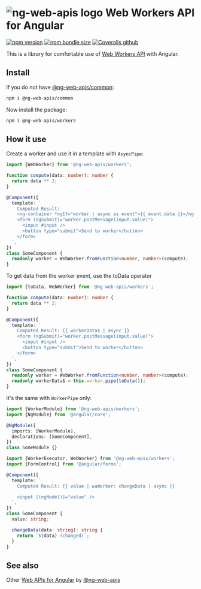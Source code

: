 # ![ng-web-apis logo](https://raw.githubusercontent.com/taiga-family/ng-web-apis/main/libs/workers/logo.svg) Web Workers API for Angular

[![npm version](https://img.shields.io/npm/v/@ng-web-apis/workers.svg)](https://npmjs.com/package/@ng-web-apis/workers)
[![npm bundle size](https://img.shields.io/bundlephobia/minzip/@ng-web-apis/workers)](https://bundlephobia.com/result?p=@ng-web-apis/workers)
[![Coveralls github](https://img.shields.io/coveralls/github/ng-web-apis/workers)](https://coveralls.io/github/ng-web-apis/workers?branch=master)

This is a library for comfortable use of
[Web Workers API](https://developer.mozilla.org/en-US/docs/Web/API/Web_Workers_API) with Angular.

## Install

If you do not have [@ng-web-apis/common](https://github.com/taiga-family/ng-web-apis/tree/main/libs/common):

```bash
npm i @ng-web-apis/common
```

Now install the package:

```bash
npm i @ng-web-apis/workers
```

## How it use

Create a worker and use it in a template with `AsyncPipe`:

```ts
import {WebWorker} from '@ng-web-apis/workers';

function compute(data: number): number {
  return data ** 2;
}

@Component({
  template: `
    Computed Result:
    <ng-container *ngIf="worker | async as event">{{ event.data }}</ng-container>
    <form (ngSubmit)="worker.postMessage(input.value)">
      <input #input />
      <button type="submit">Send to worker</button>
    </form>
  `,
})
class SomeComponent {
  readonly worker = WebWorker.fromFunction<number, number>(compute);
}
```

To get data from the worker event, use the toData operator

```ts
import {toData, WebWorker} from '@ng-web-apis/workers';

function compute(data: number): number {
  return data ** 2;
}

@Component({
  template: `
    Computed Result: {{ workerData$ | async }}
    <form (ngSubmit)="worker.postMessage(input.value)">
      <input #input />
      <button type="submit">Send to worker</button>
    </form>
  `,
})
class SomeComponent {
  readonly worker = WebWorker.fromFunction<number, number>(compute);
  readonly workerData$ = this.worker.pipe(toData());
}
```

It's the same with `WorkerPipe` only:

```ts
import {WorkerModule} from '@ng-web-apis/workers';
import {NgModule} from '@angular/core';

@NgModule({
  imports: [WorkerModule],
  declarations: [SomeComponent],
})
class SomeModule {}
```

```ts
import {WorkerExecutor, WebWorker} from '@ng-web-apis/workers';
import {FormControl} from '@angular/forms';

@Component({
  template: `
    Computed Result: {{ value | waWorker: changeData | async }}

    <input [(ngModel)]="value" />
  `,
})
class SomeComponent {
  value: string;

  changeData(data: string): string {
    return `${data} (changed)`;
  }
}
```

## See also

Other [Web APIs for Angular](https://taiga-family.github.io/ng-web-apis/) by
[@ng-web-apis](https://github.com/taiga-family/ng-web-apis)
